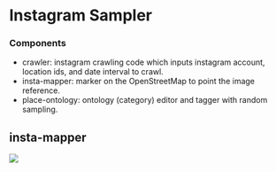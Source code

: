 # Instagram Sampler
### Components
- crawler: instagram crawling code which inputs instagram account, location ids, and date interval to crawl.
- insta-mapper: marker on the OpenStreetMap to point the image reference.
- place-ontology: ontology (category) editor and tagger with random sampling.

## insta-mapper

![](https://pandao.github.io/editor.md/images/logos/editormd-logo-180x180.png)
